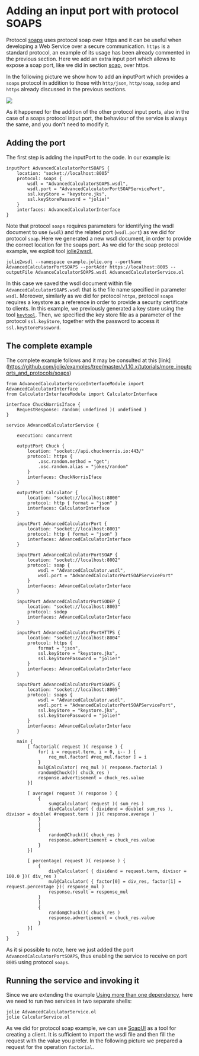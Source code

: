 # Adding an input port with protocol SOAPS

Protocol [soaps](../soap/README.md) uses protocol soap over https and it can be useful when developing a Web Service over a secure communication. `https` is a standard protocol, an example of its usage has been already commented in the previous section. Here we add an extra input port which allows to expose a soap port, like we did in section [soap](../soap/README.md), over https.

In the following picture we show how to add an inputPort which provides a `soaps` protocol in addition to those with `http/json`, `http/soap`, `sodep` and `https` already discussed in the previous sections.

![](../../../assets/image/more_inputports_and_protocols_soaps.png)

As it happened for the addition of the other protocol input ports, also in the case of a soaps protocol input port, the behaviour of the service is always the same, and you don't need to modify it.

## Adding the port

The first step is adding the inputPort to the code. In our example is:

```jolie
inputPort AdvancedCalculatorPortSOAPS {
    location: "socket://localhost:8005"
    protocol: soaps {
        wsdl = "AdvancedCalculatorSOAPS.wsdl",
        wsdl.port = "AdvancedCalculatorPortSOAPServicePort",
        ssl.keyStore = "keystore.jks",
        ssl.keyStorePassword = "jolie!"
    }
    interfaces: AdvancedCalculatorInterface
}

```

Note that protocol `soaps` requires parameters for identifying the wsdl document to use (`wsdl`) and the related port (`wsdl.port`) as we did for protocol `soap`. Here we generated a new wsdl document, in order to provide the correct location for the soaps port. As we did for the soap protocol example, we exploit tool [jolie2wsdl](../../../language-tools-and-standard-library/web-services/jolie2wsdl/README.md),

```jolie
jolie2wsdl --namespace example.jolie.org --portName AdvancedCalculatorPortSOAPS --portAddr https://localhost:8005 --outputFile AdvanceCalculatorSOAPS.wsdl AdvancedCalculatorService.ol
```

In this case we saved the wsdl document within file `AdvancedCalculatorSOAPS.wsdl` that is the file name specified in parameter `wsdl`.
Moreover, similarly as we did for protocol `https`, protocol `soaps` requires a keystore as a reference in order to provide a security certificate to clients.  In this example, we previously generated a key store using the tool [`keytool`](https://dzone.com/articles/keytool-commandutility-to-generate-a-keystorecerti). Then, we specified the key store file as a parameter of the protocol `ssl.keyStore`, together with the password to access it `ssl.keyStorePassword`.

## The complete example

The complete example follows and it may be consulted at this [link]
(<https://github.com/jolie/examples/tree/master/v1.10.x/tutorials/more_inputports_and_protocols/soaps>)

```jolie
from AdvancedCalculatorServiceInterfaceModule import AdvancedCalculatorInterface
from CalculatorInterfaceModule import CalculatorInterface

interface ChuckNorrisIface {
    RequestResponse: random( undefined )( undefined )
}

service AdvancedCalculatorService {

    execution: concurrent

    outputPort Chuck {
        location: "socket://api.chucknorris.io:443/"
        protocol: https {
            .osc.random.method = "get";
            .osc.random.alias = "jokes/random"
        }
        interfaces: ChuckNorrisIface
    }

    outputPort Calculator {
        location: "socket://localhost:8000"
        protocol: http { format = "json" }
        interfaces: CalculatorInterface
    }

    inputPort AdvancedCalculatorPort {
        location: "socket://localhost:8001"
        protocol: http { format = "json" }
        interfaces: AdvancedCalculatorInterface
    }

    inputPort AdvancedCalculatorPortSOAP {
        location: "socket://localhost:8002"
        protocol: soap {
            wsdl = "AdvancedCalculator.wsdl",
            wsdl.port = "AdvancedCalculatorPortSOAPServicePort"
        }
        interfaces: AdvancedCalculatorInterface
    }

    inputPort AdvancedCalculatorPortSODEP {
        location: "socket://localhost:8003"
        protocol: sodep 
        interfaces: AdvancedCalculatorInterface
    }

    inputPort AdvancedCalculatorPortHTTPS {
        location: "socket://localhost:8004"
        protocol: https { 
            format = "json",
            ssl.keyStore = "keystore.jks",
            ssl.keyStorePassword = "jolie!"
        }
        interfaces: AdvancedCalculatorInterface
    }

    inputPort AdvancedCalculatorPortSOAPS {
        location: "socket://localhost:8005"
        protocol: soaps {
            wsdl = "AdvancedCalculator.wsdl",
            wsdl.port = "AdvancedCalculatorPortSOAPServicePort",
            ssl.keyStore = "keystore.jks",
            ssl.keyStorePassword = "jolie!"
        }
        interfaces: AdvancedCalculatorInterface
    }

    main {
        [ factorial( request )( response ) {
            for( i = request.term, i > 0, i-- ) {
                req_mul.factor[ #req_mul.factor ] = i
            }
            mul@Calculator( req_mul )( response.factorial )    
            random@Chuck()( chuck_res )
            response.advertisement = chuck_res.value            
        }]

        [ average( request )( response ) {
            {
                sum@Calculator( request )( sum_res )
                div@Calculator( { dividend = double( sum_res ), divisor = double( #request.term ) })( response.average )
            }
            |
            {
                random@Chuck()( chuck_res )
                response.advertisement = chuck_res.value
            }
        }]

        [ percentage( request )( response ) {
            {
                div@Calculator( { dividend = request.term, divisor = 100.0 })( div_res )
                mul@Calculator( { factor[0] = div_res, factor[1] = request.percentage })( response_mul )
                response.result = response_mul
            }
            |
            {
                random@Chuck()( chuck_res )
                response.advertisement = chuck_res.value
            }
        }]
    }
}
```

As it si possible to note, here we just added the port `AdvancedCalculatorPortSOAPS`, thus enabling the service to receive on port `8005` using protocol `soaps`.

## Running the service and invoking it

Since we are extending the example [Using more than one dependency](https://docs.jolie-lang.org/v1.10.x/tutorials/using-more-than-one-dependency/), here we need to run two services in two separate shells:

```jolie
jolie AdvancedCalculatorService.ol
jolie CalcularService.ol
```

As we did for protocol soap example, we can use  [SoapUI](https://www.soapui.org/) as a tool for creating a client. It is sufficient to import the wsdl file and then fill the request with the value you prefer. In the following picture we prepared a request for the operation `factorial`.

